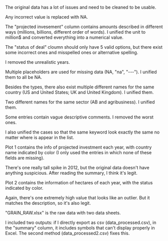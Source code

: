 The original data has a lot of issues and need to be cleaned to be usable.

Any incorrect value is replaced with NA.

The "projected invesement" column contains amounts described in different ways (millions, billions, different order of words). I unified the unit to million$ and converted everything into a numerical value.

The "status of deal" cloumn should only have 5 valid options, but there exist some incorrect ones and misspelled ones or alternative spelling.

I removed the unrealistic years.

Multiple placeholders are used for missing data (NA, "na", "---"). I unified them to all be NA.

Besides the types, there also exist multiple different names for the same country (US and United States; UK and United Kingdom). I unified them.

Two different names for the same sector (AB and agribusiness). I unified them.

Some entries contain vague descriptive comments. I removed the worst ones.

I also unified the cases so that the same keyword look exactly the same no matter where is appear in the list.

Plot 1 contains the info of projected investment each year, with country name indicated by color (I only used the entries in which none of these fields are missing).

There's one really tall spike in 2012, but the original data doesn't have anything suspicious. After reading the summary, I think it's legit.

Plot 2 contains the information of hectares of each year, with the status indicated by color.

Again, there's one extremely high value that looks like an outlier. But it matches the description, so it's also legit.

"GRAIN_RAW.xlsx" is the raw data with two data sheets.

I included two outputs: if I directly export as csv (data_processed.csv), in the "summary" column, it includes symbols that can't display properly in Excel. The second method (data_processed2.csv) fixes this.
